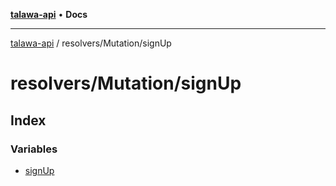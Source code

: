 [**talawa-api**](../../../README.md) • **Docs**

***

[talawa-api](../../../modules.md) / resolvers/Mutation/signUp

# resolvers/Mutation/signUp

## Index

### Variables

- [signUp](variables/signUp.md)
